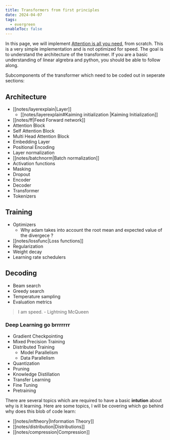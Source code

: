 ```yaml
---
title: Transformers from first principles
date: 2024-04-07
tags:
  - evergreen
enableToc: false
---
```


In this page, we will implement [Attention is all you need](https://arxiv.org/pdf/1706.03762.pdf), from scratch. This is a very simple implementation and is not optimized for speed. The goal is to understand the architecture of the transformer. If you are a basic understanding of linear algrebra and python, you should be able to follow along.

Subcomponents of the transformer which need to be coded out in seperate sections:

## Architecture
* [[notes/layerexplain|Layer]]
    * [[notes/layerexplain#Kaiming initialization |Kaiming Initialization]]
* [[notes/ff|Feed Forward network]]
* Attention Block
* Self Attention Block
* Multi Head Attention Block
* Embedding Layer
* Positional Encoding
* Layer normalization
* [[notes/batchnorm|Batch normalization]]
* Activation functions
* Masking
* Dropout
* Encoder
* Decoder
* Transformer
* Tokenizers

## Training
* Optimizers
  - Why adam takes into account the root mean and expected value of the divergece ? 
* [[notes/lossfunc|Loss functions]]
* Regularization
* Weight decay
* Learning rate schedulers

## Decoding
* Beam search
* Greedy search
* Temperature sampling
* Evaluation metrics

>  I am speed. - Lightning McQueen

### Deep Learning go brrrrrrr
* Gradient Checkpointing
* Mixed Precision Training
* Distributed Training
    * Model Parallelism
    * Data Parallelism
* Quantization
* Pruning
* Knowledge Distillation
* Transfer Learning
* Fine Tuning
* Pretraining

There are several topics which are required to have a basic **intution** about why is it learning. Here are some topics, I will be covering which go behind why does this blob of code learn:

* [[notes/inftheory|Information Theory]]
* [[notes/distribution|Distributions]]
* [[notes/compression|Compression]]